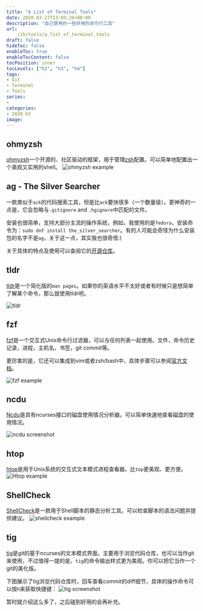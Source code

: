 ```yaml
---
title: "A List of Terminal Tools"
date: 2020-03-27T13:05:26+08:00
description: "自己使用的一些好用的命令行工具"
url:
    /zh/tools/a_list_of_terminal_tools
draft: false
hideToc: false
enableToc: true
enableTocContent: false
tocPosition: inner
tocLevels: ["h2", "h3", "h4"]
tags:
- Git
- Terminal
- Tools
series:
-
categories:
- 2020-03
image:
---
```


## ohmyzsh
[ohmyzsh](https://github.com/ohmyzsh/ohmyzsh)一个开源的、社区驱动的框架，用于管理[zsh](https://www.zsh.org/)配置。可以简单地配置出一个美观又实用的shell。
![ohmyzsh example](/img/ohmyzsh_example.png)
## ag - The Silver Searcher
一款类似于`ack`的代码搜索工具，但是比`ack`要快很多（一个数量级）。更神奇的一点是，它会忽略与`.gitignore` and `.hgignore`中匹配的文件。

安装也很简单，支持大部分主流的操作系统，例如，我使用的是`fedora`，安装命令为：`sudo dnf install the_silver_searcher`。有的人可能会奇怪为什么安装包的名字不是`ag`，关于这一点，其实我也很奇怪:)

关于具体的特点及使用可以查阅它的[开源仓库](https://github.com/ggreer/the_silver_searcher)。
## tldr
[tldr](https://github.com/tldr-pages/tldr)是一个简化版的`man pages`。如果你的英语水平不太好或者有时候只是想简单了解某个命令，那么就使用tldr吧。

![tldr](/img/tldr_screenshot.png)
## fzf
[fzf](https://github.com/junegunn/fzf)是一个交互式Unix命令行过滤器，可以与任何列表一起使用。文件，命令历史记录，进程，主机名，书签，git commit等。

更厉害的是，它还可以集成到vim或者zsh/bash中，具体步骤可以参阅[官方文档](https://github.com/junegunn/fzf/blob/master/README.md)。

![fzf example](/img/fzf_preview.png)
## ncdu
[Ncdu](https://dev.yorhel.nl/ncdu)是具有ncurses接口的磁盘使用情况分析器。可以简单快速地查看磁盘的使用情况。

![ncdu screenshot](/img/ncdu_screenshot.png)
## htop
[htop](https://github.com/hishamhm/htop)是用于Unix系统的交互式文本模式进程查看器。比`top`更美观、更方便。
![Htop example](/img/htop_screenshot.png)
## ShellCheck
[ShellCheck](https://github.com/koalaman/shellcheck)是一款用于Shell脚本的静态分析工具。可以检查脚本的语法问题并提供建议。
![shellcheck example](/img/shellcheck_example.png)
## tig
[tig](https://github.com/jonas/tig)是git的基于ncurses的文本模式界面。主要用于浏览代码仓库，也可以当作git来使用，不过值得一提的是，`tig`的命令输出样式更为美观。你可以把它当作一个git的美化版。

下图展示了tig浏览代码仓库时，回车查看commit的diff细节，具体的操作命令可以按`h`来获取快捷键：
![tig screenshot](/img/tig_screenshot.png)

暂时就介绍这么多了，之后碰到好用的会再补充。